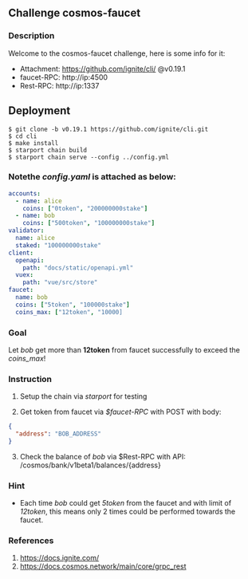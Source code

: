 ## Challenge cosmos-faucet

### Description
Welcome to the cosmos-faucet challenge, here is some info for it:
* Attachment: https://github.com/ignite/cli/ @v0.19.1
* faucet-RPC: http://ip:4500
* Rest-RPC: http://ip:1337

## Deployment
```
$ git clone -b v0.19.1 https://github.com/ignite/cli.git
$ cd cli
$ make install
$ starport chain build
$ starport chain serve --config ../config.yml
```

### Notethe *config.yaml* is attached as below:
```yml
accounts:
  - name: alice
    coins: ["0token", "200000000stake"]
  - name: bob
    coins: ["500token", "100000000stake"]
validator:
  name: alice
  staked: "100000000stake"
client:
  openapi:
    path: "docs/static/openapi.yml"
  vuex:
    path: "vue/src/store"
faucet:
  name: bob
  coins: ["5token", "100000stake"]  
  coins_max: ["12token", "10000]
```

### Goal
Let *bob* get more than **12token** from faucet successfully to exceed the *coins_max*!

### Instruction
1. Setup the chain via *starport* for testing


2. Get token from faucet via *$faucet-RPC* with POST with body:
  ```json
  {
    "address": "BOB_ADDRESS"
  }
  ```

3. Check the balance of *bob* via $Rest-RPC with API: /cosmos/bank/v1beta1/balances/{address}

### Hint
* Each time *bob* could get *5token* from the faucet and with limit of *12token*, this means only 2 times could be performed towards the faucet.

### References
1. https://docs.ignite.com/
2. https://docs.cosmos.network/main/core/grpc_rest